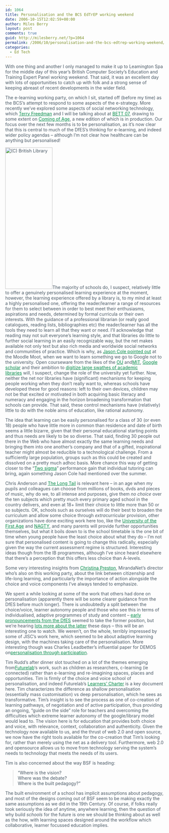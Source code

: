 ```yaml
---
id: 1064
title: Personalisation and the BCS EdTrEP working weekend
date: 2006-10-15T12:02:59+00:00
author: Miles Berry
layout: post 
comments: true
guid: http://milesberry.net/?p=1064
permalink: /2006/10/personalisation-and-the-bcs-edtrep-working-weekend/
categories:
  - Ed Tech
---
```

<p style="color: #495865;">
  With one thing and another I only managed to make it up to Leamington Spa for the middle day of this year&#8217;s British Computer Society&#8217;s Education and Training Expert Panel working weekend. That said, it was an excellent day with lots of opportunities to catch up with folk and a strong sense of keeping abreast of recent developments in the wider field.
</p>

<p style="color: #495865;">
  The e-learning working party, on which I sit, started off (before my time) as the BCS&#8217;s attempt to respond to some aspects of the e-strategy. More recently we&#8217;ve explored some aspects of social networking technology, which <a style="color: #008947;" href="http://web.archive.org/web/20061102114756/http://www.terry-freedman.org.uk/index.php">Terry Freedman</a> and I will be talking about at <a style="color: #008947;" href="http://web.archive.org/web/20061102114756/http://www.bettshow.com/bett/show_seminardetails.asp?seminarid=Reg76">BETT 07</a>, drawing to some extent on <a style="color: #008947;" href="http://web.archive.org/web/20061102114756/http://www.shambles.net/web2/comingofage/Coming_of_age_v1-2.pdf">Coming of Age</a>, a new edition of which is in production. Our focus over the next few months is to be personalisation, as it&#8217;s now clear that this is central to much of the DfES&#8217;s thinking for e-learning, and indeed wider policy agendas &#8211; although I&#8217;m not clear how healthcare can be anything but personalised!
</p>

<p style="color: #495865;">
  <img class="floatLeft alignleft" src="http://web.archive.org/web/20061102114756im_/http://www.bl.uk/images/content/humanities.jpg" alt="(C) British Library" width="150" height="450" />The majority of schools do, I suspect, relatively little to offer a genuinely personalised learning experience at the moment, however, the learning experience offered by a library is, to my mind at least a highly personalised one, offering the reader/learner a range of resources for them to select between in order to best meet their enthusiasms, aspirations and needs, determined by formal curricula or their own interests. With the guidance of a professional librarian (or really good catalogues, reading lists, bibliographies etc) the reader/learner has all the tools they need to learn all that they want or need. I&#8217;ll acknowledge that reading may not suit everyone&#8217;s learning style, and that libraries do little to further social learning in an easily recognizable way, but the net makes available not only text but also rich media and worldwide social networks and communities of practice. Which is why, as <a style="color: #008947;" href="http://web.archive.org/web/20061102114756/http://moodlemoot.org/mod/resource/view.php?id=64">Jason Cole pointed out</a> at the Moodle Moot, when we want to learn something we go to Google not to the university. Open courseware from the likes of the <a style="color: #008947;" href="http://web.archive.org/web/20061102114756/http://oci.open.ac.uk/index.html">OU</a> and<a style="color: #008947;" href="http://web.archive.org/web/20061102114756/http://ocw.mit.edu/OcwWeb/index.htm">MIT</a>, <a style="color: #008947;" href="http://web.archive.org/web/20061102114756/http://scholar.google.com/">Google scholar</a> and their ambition to <a style="color: #008947;" href="http://web.archive.org/web/20061102114756/http://www.google.com/press/pressrel/print_library.html">digitize large swathes of academic libraries</a> will, I suspect, change the role of the university yet further. Now, neither the net nor libraries have (significant) mechanisms for keeping people working when they don&#8217;t really want to, whereas schools have developed these for good reasons: left to their own devices, children may not be that excited or motivated in both acquiring basic literacy and numeracy and engaging in the horizon broadening transformation that schools can provide. That said, these control mechanisms have (relatively) little to do with the noble aims of education, like rational autonomy.
</p>

<p style="color: #495865;">
  The idea that learning can be easily personalised for a class of 30 (or even 18) people who have little more in common than residence and date of birth seems a little bizarre, given that their personal educational starting points and thus needs are likely to be so diverse. That said, finding 30 people out there in the Web who have almost exactly the same learning needs and bringing them into one another&#8217;s company and that of a gifted, inspirational teacher might almost be reducible to a technological challenge. From a sufficiently large population, groups such as this could be created and dissolved on a pretty much adhoc basis. More chance this way of getting closer to the &#8220;<a style="color: #008947;" href="http://web.archive.org/web/20061102114756/http://education.calumet.purdue.edu/vockell/edpsybook/Edpsy2/edpsy2_strategies.htm">Two sigma</a>&#8221; performance gain that individual tutoring can bring, again something Jason Cole had mentioned over the summer.
</p>

<p style="color: #495865;">
  Chris Anderson and <a style="color: #008947;" href="http://web.archive.org/web/20061102114756/http://longtail.typepad.com/the_long_tail/">The Long Tail</a> is relevant here &#8211; in an age when my pupils and colleagues can choose from millions of books, dvds and pieces of music, why do we, to all intense and purposes, give them <em>no choice</em> over the ten subjects which pretty much every primary aged school in the country delivers, and even at 18+ limit their choice to little more than 50 or so subjects. OK, schools such as ourselves will do their best to broaden the curriculum and allow some choice through <em>extra</em>curricular provision, other organizations have done exciting work here too, like the <a style="color: #008947;" href="http://web.archive.org/web/20061102114756/http://www.aoy.org.uk/main.php">University of the First Age</a> and <a style="color: #008947;" href="http://web.archive.org/web/20061102114756/http://www.nagty.ac.uk/">NAGTY</a>, and many parents will provide further opportunities themselves, but what it boils down to is the school timetable is the one bit of time when young people have the least choice about what they do &#8211; I&#8217;m not sure that personalised content is going to change this radically, especially given the way the current assessment regime is structured. Interesting ideas though from the IB programmes, although I&#8217;ve since heard elsewhere that there&#8217;s a perception that this offers less choice than A-levels.
</p>

<p style="color: #495865;">
  Some very interesting insights from <a style="color: #008947;" href="http://web.archive.org/web/20061102114756/http://www.mirandanet.ac.uk/fellowship/director.htm">Christina Preston</a>, MirandaNet&#8217;s director who&#8217;s also on this working party, about the link between citizenship and life-long learning, and particularly the importance of action alongside the choice and voice components I&#8217;ve always tended to emphasize.
</p>

<p style="color: #495865;">
  We spent a while looking at some of the work that others had done on personalisation (apparently there will be some clearer guidance from the DfES before much longer). There is undoubtedly a split between the choice/voice, learner autonomy people and those who see this in terms of individualised, adaptive programmes of study and content &#8211; <a style="color: #008947;" href="http://web.archive.org/web/20061102114756/http://www.standards.dfes.gov.uk/innovation-unit/pdf/DavidMilibandPLSpeech.pdf?version=1">early pronouncements from the DfES</a> seemed to take the former position, but we&#8217;re hearing <a style="color: #008947;" href="http://web.archive.org/web/20061102114756/http://www.becta.org.uk/corporate/publications/documents/Personalised_Learning.pdf">lots more about the latter</a> these days &#8211; this will be an interesting one to watch. We weren&#8217;t, on the whole, terribly impressed by some of JISC&#8217;s work here, which seemed to be about adaptive learning design, with the machines taking care of the personalisation. More interesting though was Charles Leadbetter&#8217;s influential paper for DEMOS on<a style="color: #008947;" href="http://web.archive.org/web/20061102114756/http://www.demos.co.uk/files/PersonalisationThroughParticipation.pdf">personalisation through participation</a>.
</p>

<p style="color: #495865;">
  Tim Rudd&#8217;s after dinner slot touched on a lot of the themes emerging from<a style="color: #008947;" href="http://web.archive.org/web/20061102114756/http://www.futurelab.org.uk/">Futurelab</a>&#8216;s work, such as children as researchers, c-learning (ie connected) rather than e-learning and re-imagining spaces, places and opportunities. Tim is firmly of the choice and voice school of personalisation, and indeed Futurelab&#8217;s <a style="color: #008947;" href="http://web.archive.org/web/20061102114756/http://www.futurelab.org.uk/research/personalisation/report_03.htm#charter">Learners&#8217; Charter</a> is a key document here. Tim characterizes the difference as shallow personalisation (essentially mass customisation) vs deep personalisation, which he sees as transformative. Tim&#8217;s insight is to see the process as one of co-creation of learning pathways, of negotiation and of active participation, thus providing an ongoing, &#8220;guide on the side&#8221; role for teachers and overcoming the difficulties which extreme learner autonomy of the google/library model would lead to. The vision here is for education that provides both choice and voice, with relevance, context, collaboration and authenticity. Given the technology now available to us, and the thrust of web 2.0 and open source, we now have the right tools available for the co-creation that Tim&#8217;s looking for, rather than merely using the net as a delivery tool. Furthermore, web 2.0 and opensource allows us to move from technology serving the system&#8217;s needs to technology that meets the needs of its users.
</p>

<p style="color: #495865;">
  Tim is also concerned about the way BSF is heading:
</p>

<blockquote style="color: #495865;">
  <p>
    &#8220;Where is the vision?<br /> Where was the debate?<br /> Where is the built pedagogy?&#8221;
  </p>
</blockquote>

<p style="color: #495865;">
  The built environment of a school has implicit assumptions about pedagogy, and most of the designs coming out of BSF seem to be making exactly the same assumptions as we did in the 19th Century. Of course, if folks really took seriously the idea of anytime, anywhere learning, then the question of why build <em>schools</em> for the future is one we should be thinking about as well as the how, with learning spaces designed around the workflow which collaborative, learner focussed education implies.
</p>